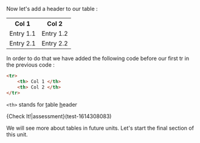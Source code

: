 Now let's add a header to our table :

<table>
<tr> 
    <th> Col 1 </th> 
    <th> Col 2 </th> 
</tr>
<tr> 
    <td> Entry 1.1 </td> 
    <td> Entry 1.2 </td> 
</tr>
<tr> 
    <td> Entry 2.1 </td> 
    <td> Entry 2.2 </td> 
</tr>
</table>

In order to do that we have added the following code  before our first tr in the previous code :

```html
<tr> 
    <th> Col 1 </th> 
    <th> Col 2 </th> 
</tr>
```

`<th>` stands for <u>t</u>able <u>h</u>eader

{Check It!|assessment}(test-1614308083)

We will see more about tables in future units. Let's start the final section of this unit.